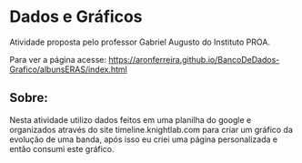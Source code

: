 # Dados e Gráficos
Atividade proposta pelo professor Gabriel Augusto do Instituto PROA.

Para ver a página acesse: https://aronferreira.github.io/BancoDeDados-Grafico/albunsERAS/index.html

## Sobre:
Nesta atividade utilizo dados feitos em uma planilha do google e organizados através do site timeline.knightlab.com para criar um gráfico da evolução de uma banda, após isso eu criei uma página personalizada e então consumi este gráfico.
